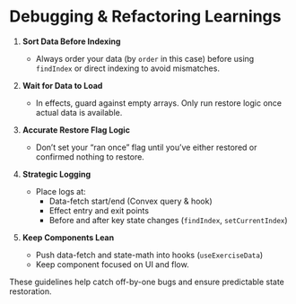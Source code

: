 # Debugging & Refactoring Learnings

1. **Sort Data Before Indexing**  
   - Always order your data (by `order` in this case) before using `findIndex` or direct indexing to avoid mismatches.

2. **Wait for Data to Load**  
   - In effects, guard against empty arrays. Only run restore logic once actual data is available.

3. **Accurate Restore Flag Logic**  
   - Don’t set your “ran once” flag until you’ve either restored or confirmed nothing to restore.

4. **Strategic Logging**  
   - Place logs at:
     - Data-fetch start/end (Convex query & hook)
     - Effect entry and exit points
     - Before and after key state changes (`findIndex`, `setCurrentIndex`)

5. **Keep Components Lean**  
   - Push data-fetch and state-math into hooks (`useExerciseData`)
   - Keep component focused on UI and flow.

These guidelines help catch off-by-one bugs and ensure predictable state restoration.
